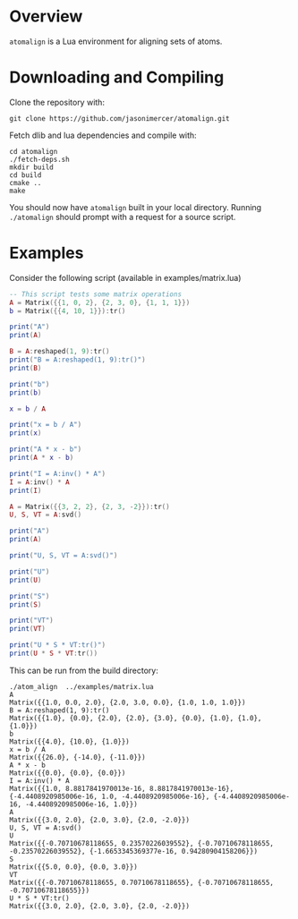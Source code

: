 # Overview

`atomalign` is a Lua environment for aligning sets of atoms.

# Downloading and Compiling

Clone the repository with:

```
git clone https://github.com/jasonimercer/atomalign.git
```

Fetch dlib and lua dependencies and compile with:

```
cd atomalign
./fetch-deps.sh
mkdir build
cd build
cmake ..
make
```

You should now have `atomalign` built in your local directory. Running `./atomalign` should prompt with a request for a source script.

# Examples

Consider the following script (available in examples/matrix.lua)

```lua
-- This script tests some matrix operations
A = Matrix({{1, 0, 2}, {2, 3, 0}, {1, 1, 1}})
b = Matrix({{4, 10, 1}}):tr()

print("A")
print(A)

B = A:reshaped(1, 9):tr()
print("B = A:reshaped(1, 9):tr()")
print(B)

print("b")
print(b)

x = b / A

print("x = b / A")
print(x)

print("A * x - b")
print(A * x - b)

print("I = A:inv() * A")
I = A:inv() * A
print(I)

A = Matrix({{3, 2, 2}, {2, 3, -2}}):tr()
U, S, VT = A:svd()

print("A")
print(A)

print("U, S, VT = A:svd()")

print("U")
print(U)

print("S")
print(S)

print("VT")
print(VT)

print("U * S * VT:tr()")
print(U * S * VT:tr())
```

This can be run from the build directory:

```
./atom_align  ../examples/matrix.lua
A
Matrix({{1.0, 0.0, 2.0}, {2.0, 3.0, 0.0}, {1.0, 1.0, 1.0}})
B = A:reshaped(1, 9):tr()
Matrix({{1.0}, {0.0}, {2.0}, {2.0}, {3.0}, {0.0}, {1.0}, {1.0}, {1.0}})
b
Matrix({{4.0}, {10.0}, {1.0}})
x = b / A
Matrix({{26.0}, {-14.0}, {-11.0}})
A * x - b
Matrix({{0.0}, {0.0}, {0.0}})
I = A:inv() * A
Matrix({{1.0, 8.8817841970013e-16, 8.8817841970013e-16}, {-4.4408920985006e-16, 1.0, -4.4408920985006e-16}, {-4.4408920985006e-16, -4.4408920985006e-16, 1.0}})
A
Matrix({{3.0, 2.0}, {2.0, 3.0}, {2.0, -2.0}})
U, S, VT = A:svd()
U
Matrix({{-0.70710678118655, 0.23570226039552}, {-0.70710678118655, -0.23570226039552}, {-1.6653345369377e-16, 0.94280904158206}})
S
Matrix({{5.0, 0.0}, {0.0, 3.0}})
VT
Matrix({{-0.70710678118655, 0.70710678118655}, {-0.70710678118655, -0.70710678118655}})
U * S * VT:tr()
Matrix({{3.0, 2.0}, {2.0, 3.0}, {2.0, -2.0}})
```
